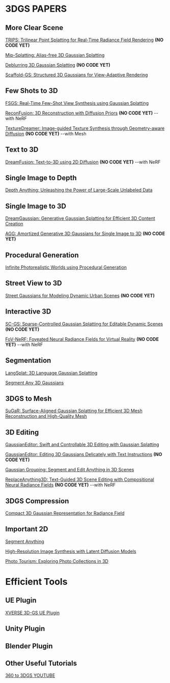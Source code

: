 # 3DGS PAPERS

## More Clear Scene
[TRIPS: Trilinear Point Splatting for Real-Time Radiance Field
Rendering](https://lfranke.github.io/trips/) **(NO CODE YET)**

[Mip-Splatting: Alias-free 3D Gaussian Splatting](https://niujinshuchong.github.io/mip-splatting/)

[Deblurring 3D Gaussian Splatting](https://benhenryl.github.io/Deblurring-3D-Gaussian-Splatting/) **(NO CODE YET)**

[Scaffold-GS: Structured 3D Gaussians for View-Adaptive Rendering](https://city-super.github.io/scaffold-gs/)

## Few Shots to 3D
[FSGS: Real-Time Few-Shot View Synthesis using Gaussian Splatting](https://zehaozhu.github.io/FSGS/)

[ReconFusion: 3D Reconstruction with Diffusion Priors](https://reconfusion.github.io/) **(NO CODE YET)** --with NeRF

[TextureDreamer: Image-guided Texture Synthesis through Geometry-aware Diffusion](https://texturedreamer.github.io/) **(NO CODE YET)** --with Mesh


## Text to 3D
[DreamFusion: Text-to-3D using 2D Diffusion](https://dreamfusion3d.github.io/) **(NO CODE YET)** --with NeRF

## Single Image to Depth
[Depth Anything: Unleashing the Power of Large-Scale Unlabeled Data](https://depth-anything.github.io/)

## Single Image to 3D
[DreamGaussian: Generative Gaussian Splatting for Efficient 3D Content Creation](https://dreamgaussian.github.io/)

[AGG: Amortized Generative 3D Gaussians for Single Image to 3D](https://ir1d.github.io/AGG/) **(NO CODE YET)**

## Procedural Generation 
[Infinite Photorealistic Worlds using Procedural Generation](https://infinigen.org/)

## Street View to 3D
[Street Gaussians for Modeling Dynamic Urban Scenes](https://zju3dv.github.io/street_gaussians/) **(NO CODE YET)**

## Interactive 3D
[SC-GS: Sparse-Controlled Gaussian Splatting for Editable Dynamic Scenes](https://yihua7.github.io/SC-GS-web/) **(NO CODE YET)** 

[FoV-NeRF: Foveated Neural Radiance Fields for Virtual Reality](https://ieeexplore.ieee.org/abstract/document/9872532)  **(NO CODE YET)** --with NeRF

## Segmentation
[LangSplat: 3D Language Gaussian Splatting](https://langsplat.github.io/)

[Segment Any 3D Gaussians](https://jumpat.github.io/SAGA/)

## 3DGS to Mesh
[SuGaR: Surface-Aligned Gaussian Splatting for Efficient 3D Mesh Reconstruction and High-Quality Mesh](https://anttwo.github.io/sugar/)

## 3D Editing
[GaussianEditor: Swift and Controllable 3D Editing with Gaussian Splatting](https://buaacyw.github.io/gaussian-editor/)

[GaussianEditor: Editing 3D Gaussians Delicately with Text Instructions](https://gaussianeditor.github.io/) **(NO CODE YET)** 

[Gaussian Grouping: Segment and Edit Anything in 3D Scenes](https://arxiv.org/abs/2312.00732)

[ReplaceAnything3D: Text-Guided 3D Scene Editing with Compositional Neural Radiance Fields](https://replaceanything3d.github.io/)  **(NO CODE YET)** --with NeRF

## 3DGS Compression
[Compact 3D Gaussian Representation for Radiance Field](https://maincold2.github.io/c3dgs/)



## Important 2D 
[Segment Anything](https://segment-anything.com/)

[High-Resolution Image Synthesis with Latent Diffusion Models](https://arxiv.org/abs/2112.10752)

[Photo Tourism: Exploring Photo Collections in 3D](https://dl.acm.org/doi/pdf/10.1145/1179352.1141964)

# Efficient Tools
## UE Plugin
[XVERSE 3D-GS UE Plugin](https://github.com/xverse-engine/XV3DGS-UEPlugin)

## Unity Plugin

## Blender Plugin


## Other Useful Tutorials
[360 to 3DGS YOUTUBE](https://www.youtube.com/watch?v=LQNBTvgljAw&t=245s)






